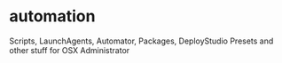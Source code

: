 automation
==========

Scripts, LaunchAgents, Automator, Packages, DeployStudio Presets and other stuff for OSX Administrator
